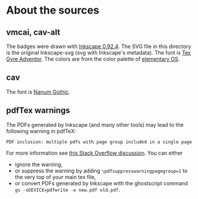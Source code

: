# About the sources

## vmcai, cav-alt
The badges were drawn with [Inkscape 0.92.4](https://inkscape.org/).
The SVG file in this directory is the original Inkscape-svg (svg with Inkscape's metadata).
The font is [Tex Gyre Adventor](http://www.gust.org.pl/projects/e-foundry/tex-gyre/adventor).
The colors are from the color palette of [elementary OS](https://elementary.io/brand).

## cav
The font is [Nanum Gothic](https://fonts.google.com/specimen/Nanum+Gothic).


## pdfTex warnings
The PDFs generated by Inkscape (and many other tools) may lead to the following warning in pdfTeX:

```text
PDF inclusion: multiple pdfs with page group included in a single page
```

For more information see [this Stack Overflow discussion](https://tex.stackexchange.com/q/76273/99001).
You can either

- ignore the warning,
- or suppress the warning by adding `\pdfsuppresswarningpagegroup=1` to the very top of your main tex file,
- or convert PDFs generated by Inkscape with the ghostscript command `gs -sDEVICE=pdfwrite -o new.pdf old.pdf`.

